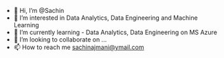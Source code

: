 - 👋 Hi, I’m @Sachin
- 👀 I’m interested in Data Analytics, Data Engineering and Machine Learning
- 🌱 I’m currently learning - Data Analytics, Data Engineering on MS Azure
- 💞️ I’m looking to collaborate on ...
- 📫 How to reach me <sachinajmani@ymail.com>

<!---
sskdarora/ Sachin is a ✨ special ✨ repository because its `README.md` (this file) appears on your GitHub profile.
You can click the Preview link to take a look at your changes.
--->
